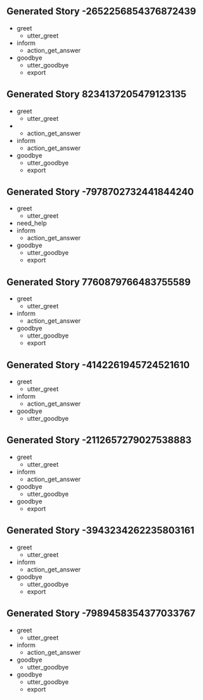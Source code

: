 ## Generated Story -2652256854376872439
* greet
    - utter_greet
* inform
    - action_get_answer
* goodbye
    - utter_goodbye
    - export

## Generated Story 8234137205479123135
* greet
    - utter_greet
* 
    - action_get_answer
* inform
    - action_get_answer
* goodbye
    - utter_goodbye
    - export

## Generated Story -7978702732441844240
* greet
    - utter_greet
* need_help
* inform
    - action_get_answer
* goodbye
    - utter_goodbye
    - export

## Generated Story 7760879766483755589
* greet
    - utter_greet
* inform
    - action_get_answer
* goodbye
    - utter_goodbye
    - export

## Generated Story -4142261945724521610
* greet
    - utter_greet
* inform
    - action_get_answer
* goodbye
    - utter_goodbye

## Generated Story -2112657279027538883
* greet
    - utter_greet
* inform
    - action_get_answer
* goodbye
    - utter_goodbye
* goodbye
    - export

## Generated Story -3943234262235803161
* greet
    - utter_greet
* inform
    - action_get_answer
* goodbye
    - utter_goodbye
    - export

## Generated Story -7989458354377033767
* greet
    - utter_greet
* inform
    - action_get_answer
* goodbye
    - utter_goodbye
* goodbye
    - utter_goodbye
    - export

